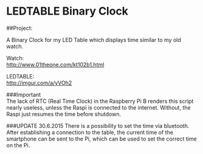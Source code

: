 # LEDTABLE Binary Clock

##Project: 

A Binary Clock for my LED Table which displays time similar to my old watch.  

Watch:  
http://www.01theone.com/kt102b1.html

LEDTABLE:  
http://imgur.com/a/yVOh2    
  
  
###Important  
The lack of RTC (Real Time Clock) in the Raspberry Pi B renders this script nearly useless, unless the Raspi is connected to the internet. Without, the Raspi just resumes the time before shutdown.  

###UPDATE 30.6.2015 
There is a possibility to set the time via bluetooth. After establishing a connection to the table, the current time of the smartphone can be sent to the Pi, which can be used to set the correct time on the Pi.

